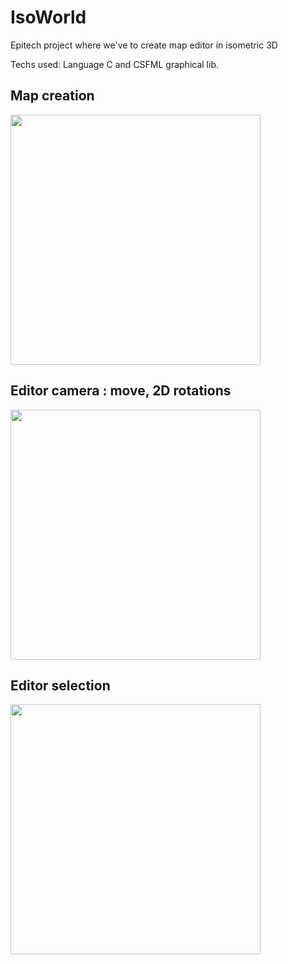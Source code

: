# IsoWorld
Epitech project where we've to create map editor in isometric 3D

Techs used: Language C and CSFML graphical lib.

## Map creation

<img width="400" src="https://i.goopics.net/Dwrl3.gif"/>

## Editor camera : move, 2D rotations

<img width="400" src="https://i.goopics.net/woGeR.gif"/>

## Editor selection

<img width="400" src="https://i.goopics.net/NPR1K.gif"/>
